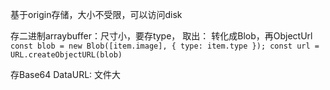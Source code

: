 基于origin存储，大小不受限，可以访问disk

存二进制arraybuffer：尺寸小，要存type，
取出： 转化成Blob，再ObjectUrl
`const blob = new Blob([item.image], { type: item.type });
const url = URL.createObjectURL(blob)`

存Base64 DataURL: 文件大
